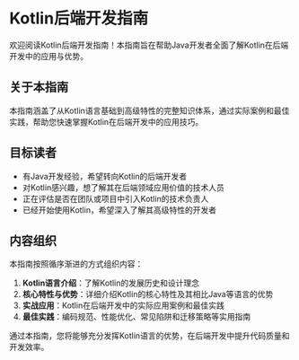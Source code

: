 # Kotlin后端开发指南

欢迎阅读Kotlin后端开发指南！本指南旨在帮助Java开发者全面了解Kotlin在后端开发中的应用与优势。

## 关于本指南

本指南涵盖了从Kotlin语言基础到高级特性的完整知识体系，通过实际案例和最佳实践，帮助您快速掌握Kotlin在后端开发中的应用技巧。

## 目标读者

- 有Java开发经验，希望转向Kotlin的后端开发者
- 对Kotlin感兴趣，想了解其在后端领域应用价值的技术人员
- 正在评估是否在团队或项目中引入Kotlin的技术负责人
- 已经开始使用Kotlin，希望深入了解其高级特性的开发者

## 内容组织

本指南按照循序渐进的方式组织内容：

1. **Kotlin语言介绍**：了解Kotlin的发展历史和设计理念
2. **核心特性与优势**：详细介绍Kotlin的核心特性及其相比Java等语言的优势
3. **实战应用**：Kotlin在后端开发中的实际应用案例和最佳实践
4. **最佳实践**：编码规范、性能优化、常见陷阱和迁移策略等实用指南

通过本指南，您将能够充分发挥Kotlin语言的优势，在后端开发中提升代码质量和开发效率。

